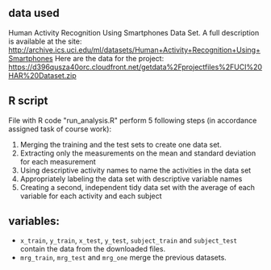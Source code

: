 ## data used
Human Activity Recognition Using Smartphones Data Set. A full description is available at the site:
http://archive.ics.uci.edu/ml/datasets/Human+Activity+Recognition+Using+Smartphones
Here are the data for the project: https://d396qusza40orc.cloudfront.net/getdata%2Fprojectfiles%2FUCI%20HAR%20Dataset.zip 

## R script
File with R code "run_analysis.R" perform 5 following steps (in accordance assigned task of course work):   
1. Merging the training and the test sets to create one data set.      
2. Extracting only the measurements on the mean and standard deviation for each measurement    
3. Using descriptive activity names to name the activities in the data set   
4. Appropriately labeling the data set with descriptive variable names   
5. Creating a second, independent tidy data set with the average of each variable for each activity and each subject   

## variables:   
* `x_train`, `y_train`, `x_test`, `y_test`, `subject_train` and `subject_test` contain the data from the downloaded files.
* `mrg_train`, `mrg_test` and `mrg_one` merge the previous datasets.
 
